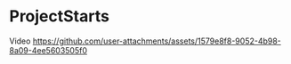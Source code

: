 # ProjectStarts
Video
https://github.com/user-attachments/assets/1579e8f8-9052-4b98-8a09-4ee5603505f0

